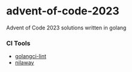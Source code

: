 # advent-of-code-2023
Advent of Code 2023 solutions written in golang

### CI Tools
* [golangci-lint](https://github.com/golangci/golangci-lint)
* [nilaway](https://github.com/uber-go/nilaway)

